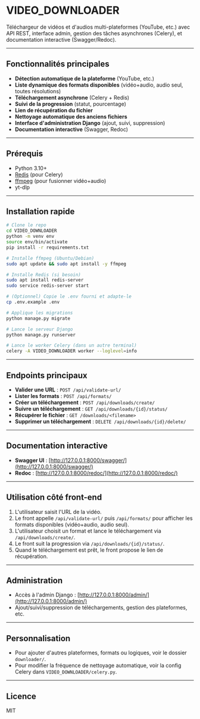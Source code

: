 # VIDEO_DOWNLOADER

Téléchargeur de vidéos et d'audios multi-plateformes (YouTube, etc.) avec API REST, interface admin, gestion des tâches asynchrones (Celery), et documentation interactive (Swagger/Redoc).

---

## Fonctionnalités principales
- **Détection automatique de la plateforme** (YouTube, etc.)
- **Liste dynamique des formats disponibles** (vidéo+audio, audio seul, toutes résolutions)
- **Téléchargement asynchrone** (Celery + Redis)
- **Suivi de la progression** (statut, pourcentage)
- **Lien de récupération du fichier**
- **Nettoyage automatique des anciens fichiers**
- **Interface d'administration Django** (ajout, suivi, suppression)
- **Documentation interactive** (Swagger, Redoc)

---

## Prérequis
- Python 3.10+
- [Redis](https://redis.io/) (pour Celery)
- [ffmpeg](https://ffmpeg.org/) (pour fusionner vidéo+audio)
- yt-dlp

---

## Installation rapide

```bash
# Clone le repo
cd VIDEO_DOWNLOADER
python -m venv env
source env/bin/activate
pip install -r requirements.txt

# Installe ffmpeg (Ubuntu/Debian)
sudo apt update && sudo apt install -y ffmpeg

# Installe Redis (si besoin)
sudo apt install redis-server
sudo service redis-server start

# (Optionnel) Copie le .env fourni et adapte-le
cp .env.example .env

# Applique les migrations
python manage.py migrate

# Lance le serveur Django
python manage.py runserver

# Lance le worker Celery (dans un autre terminal)
celery -A VIDEO_DOWNLOADER worker --loglevel=info
```

---

## Endpoints principaux

- **Valider une URL** : `POST /api/validate-url/`
- **Lister les formats** : `POST /api/formats/`
- **Créer un téléchargement** : `POST /api/downloads/create/`
- **Suivre un téléchargement** : `GET /api/downloads/{id}/status/`
- **Récupérer le fichier** : `GET /downloads/<filename>`
- **Supprimer un téléchargement** : `DELETE /api/downloads/{id}/delete/`

---

## Documentation interactive
- **Swagger UI** : [http://127.0.0.1:8000/swagger/](http://127.0.0.1:8000/swagger/)
- **Redoc** : [http://127.0.0.1:8000/redoc/](http://127.0.0.1:8000/redoc/)

---

## Utilisation côté front-end
1. L'utilisateur saisit l'URL de la vidéo.
2. Le front appelle `/api/validate-url/` puis `/api/formats/` pour afficher les formats disponibles (vidéo+audio, audio seul).
3. L'utilisateur choisit un format et lance le téléchargement via `/api/downloads/create/`.
4. Le front suit la progression via `/api/downloads/{id}/status/`.
5. Quand le téléchargement est prêt, le front propose le lien de récupération.

---

## Administration
- Accès à l'admin Django : [http://127.0.0.1:8000/admin/](http://127.0.0.1:8000/admin/)
- Ajout/suivi/suppression de téléchargements, gestion des plateformes, etc.

---

## Personnalisation
- Pour ajouter d'autres plateformes, formats ou logiques, voir le dossier `downloader/`.
- Pour modifier la fréquence de nettoyage automatique, voir la config Celery dans `VIDEO_DOWNLOADER/celery.py`.

---

## Licence
MIT
